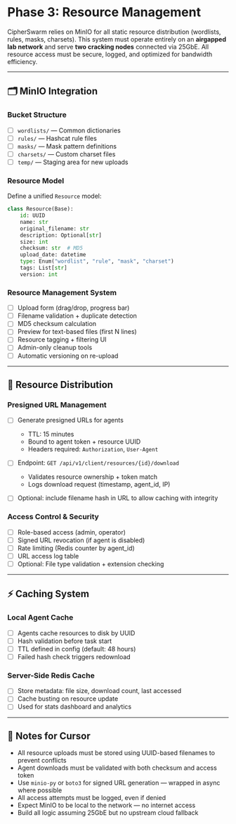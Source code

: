 # Phase 3: Resource Management

CipherSwarm relies on MinIO for all static resource distribution (wordlists, rules, masks, charsets). This system must operate entirely on an **airgapped lab network** and serve **two cracking nodes** connected via 25GbE. All resource access must be secure, logged, and optimized for bandwidth efficiency.

---

## 🗂️ MinIO Integration

### Bucket Structure

-   [ ] `wordlists/` — Common dictionaries
-   [ ] `rules/` — Hashcat rule files
-   [ ] `masks/` — Mask pattern definitions
-   [ ] `charsets/` — Custom charset files
-   [ ] `temp/` — Staging area for new uploads

### Resource Model

Define a unified `Resource` model:

```python
class Resource(Base):
    id: UUID
    name: str
    original_filename: str
    description: Optional[str]
    size: int
    checksum: str  # MD5
    upload_date: datetime
    type: Enum("wordlist", "rule", "mask", "charset")
    tags: List[str]
    version: int
```

### Resource Management System

-   [ ] Upload form (drag/drop, progress bar)
-   [ ] Filename validation + duplicate detection
-   [ ] MD5 checksum calculation
-   [ ] Preview for text-based files (first N lines)
-   [ ] Resource tagging + filtering UI
-   [ ] Admin-only cleanup tools
-   [ ] Automatic versioning on re-upload

---

## 🔄 Resource Distribution

### Presigned URL Management

-   [ ] Generate presigned URLs for agents

    -   TTL: 15 minutes
    -   Bound to agent token + resource UUID
    -   Headers required: `Authorization`, `User-Agent`

-   [ ] Endpoint: `GET /api/v1/client/resources/{id}/download`

    -   Validates resource ownership + token match
    -   Logs download request (timestamp, agent_id, IP)

-   [ ] Optional: include filename hash in URL to allow caching with integrity

### Access Control & Security

-   [ ] Role-based access (admin, operator)
-   [ ] Signed URL revocation (if agent is disabled)
-   [ ] Rate limiting (Redis counter by agent_id)
-   [ ] URL access log table
-   [ ] Optional: File type validation + extension checking

---

## ⚡ Caching System

### Local Agent Cache

-   [ ] Agents cache resources to disk by UUID
-   [ ] Hash validation before task start
-   [ ] TTL defined in config (default: 48 hours)
-   [ ] Failed hash check triggers redownload

### Server-Side Redis Cache

-   [ ] Store metadata: file size, download count, last accessed
-   [ ] Cache busting on resource update
-   [ ] Used for stats dashboard and analytics

---

## 🧠 Notes for Cursor

-   All resource uploads must be stored using UUID-based filenames to prevent conflicts
-   Agent downloads must be validated with both checksum and access token
-   Use `minio-py` or `boto3` for signed URL generation — wrapped in async where possible
-   All access attempts must be logged, even if denied
-   Expect MinIO to be local to the network — no internet access
-   Build all logic assuming 25GbE but no upstream cloud fallback

